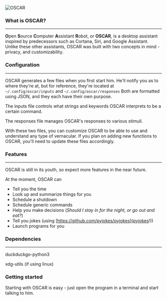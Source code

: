 ![OSCAR](https://i.imgur.com/zMjKKeP.png)


### **What is OSCAR?**
---

**O**pen **S**ource **C**omputer **A**ssistant **R**obot, or **OSCAR**, is a desktop assistant inspired by predecessors such as Cortana, Siri, and Google Assistant. Unlike these other assistants, OSCAR was built with two concepts in mind - privacy, and customizability.


### **Configuration**
---

OSCAR generates a few files when you first start him. He'll notify you as to where they're at, but for reference, they're located at `~/.config/oscar/inputs` and `~/.config/oscar/responses`
Both are formatted using JSON, and they each have their own purpose.


The inputs file controls what strings and keywords OSCAR interprets to be a certain command.


The responses file manages OSCAR's responses to various stimuli.


With these two files, you can customize OSCAR to be able to use and understand any type of vernacular. If you plan on adding new functions to OSCAR, you'll need to update these files accordingly.

### **Features**
---
OSCAR is still in its youth, so expect more features in the near future.

At the moment, OSCAR can
* Tell you the time
* Look up and summarize things for you
* Schedule a shutdown
* Schedule generic commands
* Help you make decisions (*Should I stay in for the night, or go out and eat?*)
* Tell you jokes (using [https://github.com/pyjokes/pyjokes](pyjokes!))
* Launch programs for you

### **Dependencies**
---

duckduckgo-python3

xdg-utils (if using linux)



### **Getting started**

Starting with OSCAR is easy - just open the program in a terminal and start talking to him.
